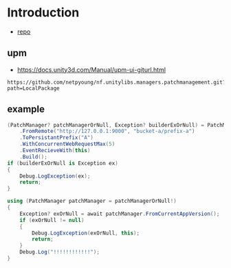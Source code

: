 # Introduction

- [repo](https://github.com/netpyoung/nf.unitylibs.managers.patchmanagement/)

## upm

- <https://docs.unity3d.com/Manual/upm-ui-giturl.html>

```
https://github.com/netpyoung/nf.unitylibs.managers.patchmanagement.git?path=LocalPackage
```

## example

``` cs
(PatchManager? patchManagerOrNull, Exception? builderExOrNull) = PatchManagerBuilder
    .FromRemote("http://127.0.0.1:9000", "bucket-a/prefix-a")
    .ToPersistantPrefix("A")
    .WithConcurrentWebRequestMax(5)
    .EventRecieveWith(this)
    .Build();
if (builderExOrNull is Exception ex)
{
    Debug.LogException(ex);
    return;
}

using (PatchManager patchManager = patchManagerOrNull!)
{
    Exception? exOrNull = await patchManager.FromCurrentAppVersion();
    if (exOrNull != null)
    {
        Debug.LogException(exOrNull, this);
        return;
    }
    Debug.Log("!!!!!!!!!!!!");
}
```